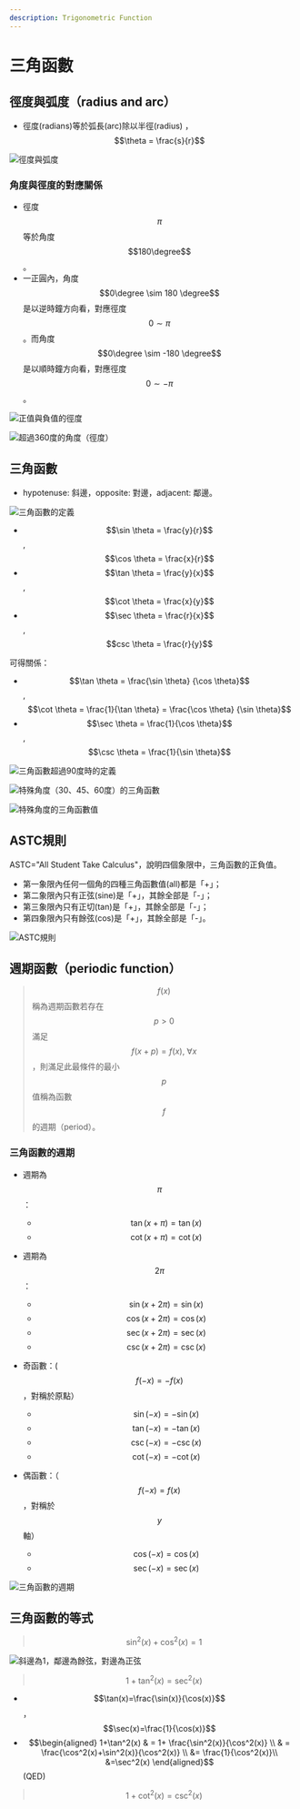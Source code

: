 ```yaml
---
description: Trigonometric Function
---
```


# 三角函數

## 徑度與弧度（radius and arc）

* 徑度\(radians\)等於弧長\(arc\)除以半徑\(radius\)  ，$$\theta = \frac{s}{r}$$

![&#x5F91;&#x5EA6;&#x8207;&#x5F27;&#x5EA6;](../.gitbook/assets/radius_arc-min.png)

### 角度與徑度的對應關係

* 徑度$$\pi$$等於角度$$180\degree$$。
* 一正圓內，角度$$0\degree \sim 180 \degree$$是以逆時鐘方向看，對應徑度$$0 \sim \pi$$。而角度$$0\degree \sim -180 \degree$$是以順時鐘方向看，對應徑度$$0 \sim -\pi$$。

![&#x6B63;&#x503C;&#x8207;&#x8CA0;&#x503C;&#x7684;&#x5F91;&#x5EA6;](../.gitbook/assets/angle-min.png)

![&#x8D85;&#x904E;360&#x5EA6;&#x7684;&#x89D2;&#x5EA6;&#xFF08;&#x5F91;&#x5EA6;&#xFF09;](../.gitbook/assets/angle_rad_-min.png)

## 三角函數

* hypotenuse: 斜邊，opposite: 對邊，adjacent: 鄰邊。

![&#x4E09;&#x89D2;&#x51FD;&#x6578;&#x7684;&#x5B9A;&#x7FA9;](../.gitbook/assets/tri-func-min.png)

* $$\sin \theta = \frac{y}{r}$$, $$\cos \theta = \frac{x}{r}$$
* $$\tan \theta = \frac{y}{x}$$, $$\cot \theta = \frac{x}{y}$$
* $$\sec \theta = \frac{r}{x}$$, $$csc \theta = \frac{r}{y}$$

可得關係：

* $$\tan \theta =  \frac{\sin \theta} {\cos \theta}$$, $$\cot \theta = \frac{1}{\tan \theta} = \frac{\cos \theta} {\sin \theta}$$
* $$\sec \theta = \frac{1}{\cos \theta}$$, $$\csc \theta = \frac{1}{\sin \theta}$$

![&#x4E09;&#x89D2;&#x51FD;&#x6578;&#x8D85;&#x904E;90&#x5EA6;&#x6642;&#x7684;&#x5B9A;&#x7FA9;](../.gitbook/assets/tri-func_over-angle-min.png)



![&#x7279;&#x6B8A;&#x89D2;&#x5EA6;&#xFF08;30&#x3001;45&#x3001;60&#x5EA6;&#xFF09;&#x7684;&#x4E09;&#x89D2;&#x51FD;&#x6578;](../.gitbook/assets/spec_tri-func-min.png)

![&#x7279;&#x6B8A;&#x89D2;&#x5EA6;&#x7684;&#x4E09;&#x89D2;&#x51FD;&#x6578;&#x503C;](../.gitbook/assets/tri-func-spec-value-min.png)

## ASTC規則

ASTC="All Student Take Calculus"，說明四個象限中，三角函數的正負值。

* 第一象限內任何一個角的四種三角函數值\(all\)都是「+」；
* 第二象限內只有正弦\(sine\)是「+」，其餘全部是「-」；
* 第三象限內只有正切\(tan\)是「+」，其餘全部是「-」；
* 第四象限內只有餘弦\(cos\)是「+」，其餘全部是「-」。



![ASTC&#x898F;&#x5247;](../.gitbook/assets/astc-rule-in-trigonometry-min.png)

## 週期函數（periodic function）

> $$f(x)$$稱為週期函數若存在$$p>0$$滿足$$f(x+p)=f(x), ~ \forall x$$，則滿足此最條件的最小$$p$$值稱為函數$$f$$的週期（period）。

### 三角函數的週期

* 週期為$$\pi$$：
  * $$\tan (x + \pi) = \tan(x)$$
  * $$\cot(x + \pi ) =\cot (x)$$
* 週期為$$2\pi$$：
  * $$\sin(x+2\pi) = \sin(x)$$
  * $$\cos(x + 2\pi) = \cos(x)$$
  * $$\sec(x+2\pi) = \sec(x)$$
  * $$\csc(x + 2\pi) = \csc(x)$$
* 奇函數：\($$f(-x)=-f(x)$$，對稱於原點）
  * $$\sin(-x) = - \sin(x)$$
  * $$\tan(-x) = -\tan(x)$$
  * $$\csc(-x) = - \csc(x)$$
  * $$\cot(-x) =  -\cot(x)$$
* 偶函數：（$$f(-x) = f(x)$$，對稱於$$y$$軸）

  * $$\cos(-x) = \cos(x)$$
  * $$\sec(-x) = \sec(x)$$

![&#x4E09;&#x89D2;&#x51FD;&#x6578;&#x7684;&#x9031;&#x671F;](../.gitbook/assets/tri-period-plot-min.png)

## 三角函數的等式

> $$\sin^2(x)+\cos^2(x)=1$$

![&#x659C;&#x908A;&#x70BA;1&#xFF0C;&#x9130;&#x908A;&#x70BA;&#x9918;&#x5F26;&#xFF0C;&#x5C0D;&#x908A;&#x70BA;&#x6B63;&#x5F26;](../.gitbook/assets/sin2x-cos2x-eq1-plot-min.png)

> $$1+ \tan^2(x)=\sec^2(x)$$

* $$\tan(x)=\frac{\sin(x)}{\cos(x)}$$，$$\sec(x)=\frac{1}{\cos(x)}$$
* $$\begin{aligned} 1+\tan^2(x) & = 1+ \frac{\sin^2(x)}{\cos^2(x)} \\ & = \frac{\cos^2(x)+\sin^2(x)}{\cos^2(x)} \\ &= \frac{1}{\cos^2(x)}\\ &=\sec^2(x) \end{aligned}$$\(QED\)

> $$1+ \cot^2(x)=\csc^2(x)$$

